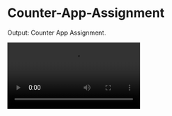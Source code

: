 # Counter-App-Assignment
Output: Counter App Assignment.

![scrnli_1_31_2023_10-15-32 PM](
https://user-images.githubusercontent.com/79450273/219100575-ec5c1167-4853-4945-9082-fb315283c4f9.mp4
)


